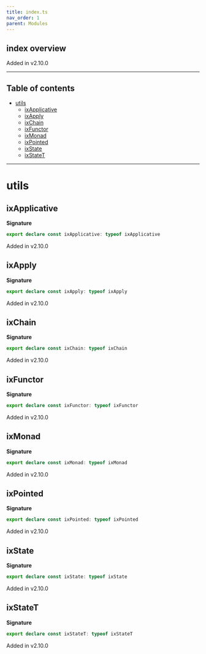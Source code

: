 ```yaml
---
title: index.ts
nav_order: 1
parent: Modules
---
```


## index overview

Added in v2.10.0

---

<h2 class="text-delta">Table of contents</h2>

- [utils](#utils)
  - [ixApplicative](#ixapplicative)
  - [ixApply](#ixapply)
  - [ixChain](#ixchain)
  - [ixFunctor](#ixfunctor)
  - [ixMonad](#ixmonad)
  - [ixPointed](#ixpointed)
  - [ixState](#ixstate)
  - [ixStateT](#ixstatet)

---

# utils

## ixApplicative

**Signature**

```ts
export declare const ixApplicative: typeof ixApplicative
```

Added in v2.10.0

## ixApply

**Signature**

```ts
export declare const ixApply: typeof ixApply
```

Added in v2.10.0

## ixChain

**Signature**

```ts
export declare const ixChain: typeof ixChain
```

Added in v2.10.0

## ixFunctor

**Signature**

```ts
export declare const ixFunctor: typeof ixFunctor
```

Added in v2.10.0

## ixMonad

**Signature**

```ts
export declare const ixMonad: typeof ixMonad
```

Added in v2.10.0

## ixPointed

**Signature**

```ts
export declare const ixPointed: typeof ixPointed
```

Added in v2.10.0

## ixState

**Signature**

```ts
export declare const ixState: typeof ixState
```

Added in v2.10.0

## ixStateT

**Signature**

```ts
export declare const ixStateT: typeof ixStateT
```

Added in v2.10.0
